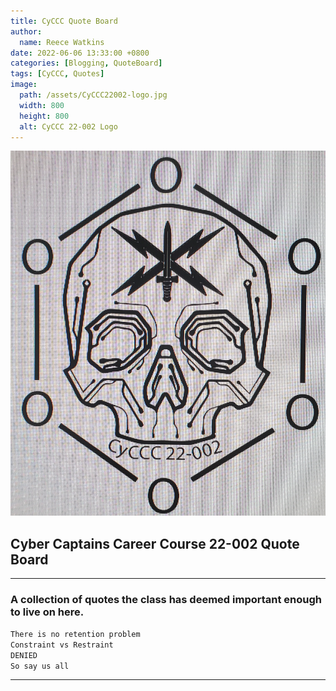 ```yaml
---
title: CyCCC Quote Board
author: 
  name: Reece Watkins
date: 2022-06-06 13:33:00 +0800
categories: [Blogging, QuoteBoard]
tags: [CyCCC, Quotes]
image:
  path: /assets/CyCCC22002-logo.jpg
  width: 800
  height: 800
  alt: CyCCC 22-002 Logo
---
```

![CyCCC22002Image](/assets/CyCCC22002-logo.jpg)

## Cyber Captains Career Course 22-002 Quote Board
---
### A collection of quotes the class has deemed important enough to live on here. 

`There is no retention problem`<br />
`Constraint vs Restraint`<br />
`DENIED`<br />
`So say us all`<br />

---